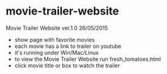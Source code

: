 # movie-trailer-website
Movie Trailer Website ver.1.0 26/05/2015

- show page with favorite movies
- each movie has a link to trailer on youtube
- it's running under Win/Mac/Linux
- to view the Movie Trailer Website run fresh_tomatoes.html
- click movie title or box to watch the trailer

